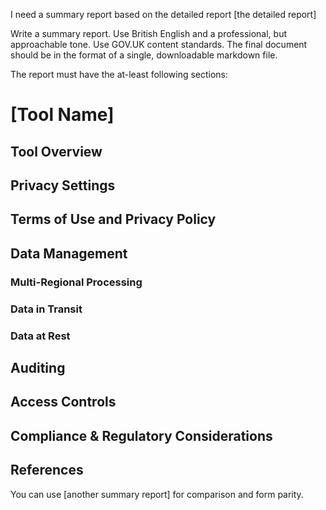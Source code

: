 I need a summary report based on the detailed report [the detailed report] 

Write a summary report. Use British English and a professional, but approachable tone. Use GOV.UK content standards.  The final document should be in the format of a single, downloadable markdown file. 

The report must have the at-least following sections:

# [Tool Name]

## Tool Overview

## Privacy Settings

## Terms of Use and Privacy Policy

## Data Management

### Multi-Regional Processing

### Data in Transit  

### Data at Rest

## Auditing

## Access Controls

## Compliance & Regulatory Considerations

## References


You can use [another summary report] for comparison and form parity.